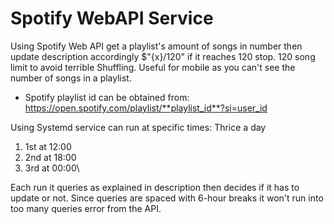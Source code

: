 # Spotify WebAPI Service 

Using Spotify Web API get a playlist's amount of songs in number then update description accordingly $"{x}/120" if it reaches 120 stop. 120 song limit to avoid terrible Shuffling. Useful for mobile as you can't see the number of songs in a playlist.

- Spotify playlist id can be obtained from: https://open.spotify.com/playlist/**playlist_id**?si=user_id

Using Systemd service can run at specific times:
Thrice a day
1. 1st at 12:00
2. 2nd at 18:00
3. 3rd at 00:00\





Each run it queries as explained in description then decides if it has to update or not. Since queries are spaced with 6-hour breaks it won't run into too many queries error from the API.
